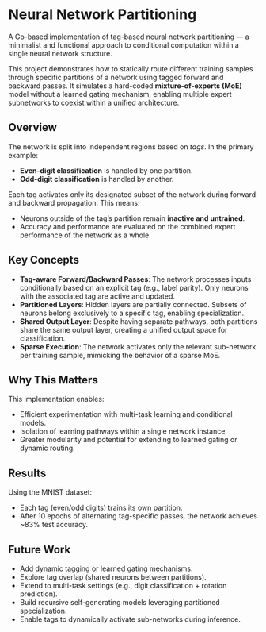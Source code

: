 # Neural Network Partitioning

A Go-based implementation of tag-based neural network partitioning — a minimalist and functional approach to conditional computation within a single neural network structure.

This project demonstrates how to statically route different training samples through specific partitions of a network using tagged forward and backward passes. It simulates a hard-coded **mixture-of-experts (MoE)** model without a learned gating mechanism, enabling multiple expert subnetworks to coexist within a unified architecture.

## Overview

The network is split into independent regions based on _tags_. In the primary example:

- **Even-digit classification** is handled by one partition.
- **Odd-digit classification** is handled by another.

Each tag activates only its designated subset of the network during forward and backward propagation. This means:

- Neurons outside of the tag’s partition remain **inactive and untrained**.
- Accuracy and performance are evaluated on the combined expert performance of the network as a whole.

## Key Concepts

- **Tag-aware Forward/Backward Passes**: The network processes inputs conditionally based on an explicit tag (e.g., label parity). Only neurons with the associated tag are active and updated.
- **Partitioned Layers**: Hidden layers are partially connected. Subsets of neurons belong exclusively to a specific tag, enabling specialization.
- **Shared Output Layer**: Despite having separate pathways, both partitions share the same output layer, creating a unified output space for classification.
- **Sparse Execution**: The network activates only the relevant sub-network per training sample, mimicking the behavior of a sparse MoE.

## Why This Matters

This implementation enables:

- Efficient experimentation with multi-task learning and conditional models.
- Isolation of learning pathways within a single network instance.
- Greater modularity and potential for extending to learned gating or dynamic routing.

## Results

Using the MNIST dataset:

- Each tag (even/odd digits) trains its own partition.
- After 10 epochs of alternating tag-specific passes, the network achieves ~83% test accuracy.

## Future Work

- Add dynamic tagging or learned gating mechanisms.
- Explore tag overlap (shared neurons between partitions).
- Extend to multi-task settings (e.g., digit classification + rotation prediction).
- Build recursive self-generating models leveraging partitioned specialization.
- Enable tags to dynamically activate sub-networks during inference.
